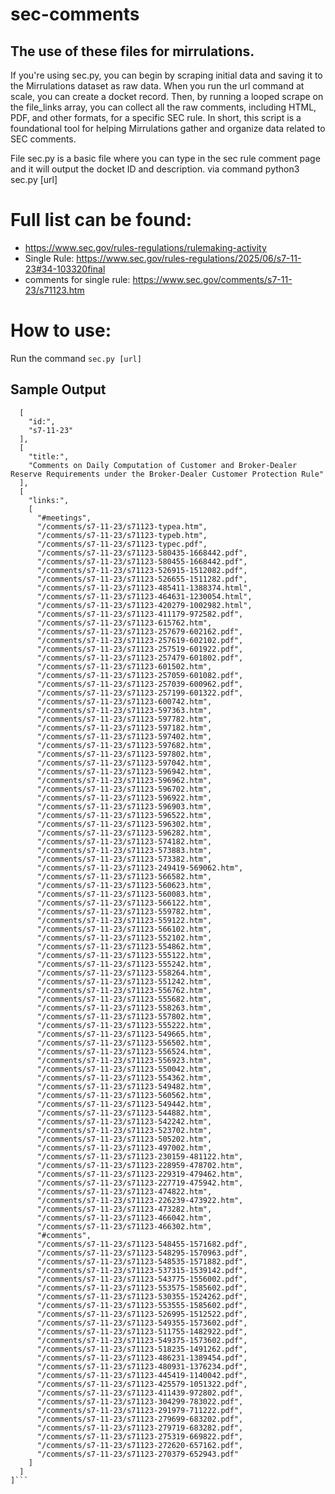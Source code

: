 # sec-comments

## The use of these files for mirrulations.

If you're using sec.py, you can begin by scraping initial data and saving it to the Mirrulations dataset as raw data. When you run the url command at scale, you can create a docket record. Then, by running a looped scrape on the file_links array, you can collect all the raw comments, including HTML, PDF, and other formats, for a specific SEC rule. In short, this script is a foundational tool for helping Mirrulations gather and organize data related to SEC comments.

File sec.py is a basic file where you can type in the sec rule comment page and it will output the docket ID and description. via command python3 sec.py [url]

# Full list can be found: 
- https://www.sec.gov/rules-regulations/rulemaking-activity
- Single Rule: https://www.sec.gov/rules-regulations/2025/06/s7-11-23#34-103320final
- comments for single rule: https://www.sec.gov/comments/s7-11-23/s71123.htm

# How to use:
Run the command `sec.py [url]`


## Sample Output
```[
  [
    "id:",
    "s7-11-23"
  ],
  [
    "title:",
    "Comments on Daily Computation of Customer and Broker-Dealer Reserve Requirements under the Broker-Dealer Customer Protection Rule"
  ],
  [
    "links:",
    [
      "#meetings",
      "/comments/s7-11-23/s71123-typea.htm",
      "/comments/s7-11-23/s71123-typeb.htm",
      "/comments/s7-11-23/s71123-typec.pdf",
      "/comments/s7-11-23/s71123-580435-1668442.pdf",
      "/comments/s7-11-23/s71123-580455-1668442.pdf",
      "/comments/s7-11-23/s71123-526915-1512082.pdf",
      "/comments/s7-11-23/s71123-526655-1511282.pdf",
      "/comments/s7-11-23/s71123-485411-1388374.html",
      "/comments/s7-11-23/s71123-464631-1230054.html",
      "/comments/s7-11-23/s71123-420279-1002982.html",
      "/comments/s7-11-23/s71123-411179-972582.pdf",
      "/comments/s7-11-23/s71123-615762.htm",
      "/comments/s7-11-23/s71123-257679-602162.pdf",
      "/comments/s7-11-23/s71123-257619-602102.pdf",
      "/comments/s7-11-23/s71123-257519-601922.pdf",
      "/comments/s7-11-23/s71123-257479-601802.pdf",
      "/comments/s7-11-23/s71123-601502.htm",
      "/comments/s7-11-23/s71123-257059-601082.pdf",
      "/comments/s7-11-23/s71123-257039-600962.pdf",
      "/comments/s7-11-23/s71123-257199-601322.pdf",
      "/comments/s7-11-23/s71123-600742.htm",
      "/comments/s7-11-23/s71123-597363.htm",
      "/comments/s7-11-23/s71123-597782.htm",
      "/comments/s7-11-23/s71123-597182.htm",
      "/comments/s7-11-23/s71123-597402.htm",
      "/comments/s7-11-23/s71123-597682.htm",
      "/comments/s7-11-23/s71123-597802.htm",
      "/comments/s7-11-23/s71123-597042.htm",
      "/comments/s7-11-23/s71123-596942.htm",
      "/comments/s7-11-23/s71123-596962.htm",
      "/comments/s7-11-23/s71123-596702.htm",
      "/comments/s7-11-23/s71123-596922.htm",
      "/comments/s7-11-23/s71123-596903.htm",
      "/comments/s7-11-23/s71123-596522.htm",
      "/comments/s7-11-23/s71123-596302.htm",
      "/comments/s7-11-23/s71123-596282.htm",
      "/comments/s7-11-23/s71123-574182.htm",
      "/comments/s7-11-23/s71123-573883.htm",
      "/comments/s7-11-23/s71123-573382.htm",
      "/comments/s7-11-23/s71123-249419-569062.htm",
      "/comments/s7-11-23/s71123-566582.htm",
      "/comments/s7-11-23/s71123-560623.htm",
      "/comments/s7-11-23/s71123-560083.htm",
      "/comments/s7-11-23/s71123-566122.htm",
      "/comments/s7-11-23/s71123-559782.htm",
      "/comments/s7-11-23/s71123-559122.htm",
      "/comments/s7-11-23/s71123-566102.htm",
      "/comments/s7-11-23/s71123-552102.htm",
      "/comments/s7-11-23/s71123-554862.htm",
      "/comments/s7-11-23/s71123-555122.htm",
      "/comments/s7-11-23/s71123-555242.htm",
      "/comments/s7-11-23/s71123-558264.htm",
      "/comments/s7-11-23/s71123-551242.htm",
      "/comments/s7-11-23/s71123-556762.htm",
      "/comments/s7-11-23/s71123-555682.htm",
      "/comments/s7-11-23/s71123-558263.htm",
      "/comments/s7-11-23/s71123-557802.htm",
      "/comments/s7-11-23/s71123-555222.htm",
      "/comments/s7-11-23/s71123-549665.htm",
      "/comments/s7-11-23/s71123-556502.htm",
      "/comments/s7-11-23/s71123-556524.htm",
      "/comments/s7-11-23/s71123-556923.htm",
      "/comments/s7-11-23/s71123-550042.htm",
      "/comments/s7-11-23/s71123-554362.htm",
      "/comments/s7-11-23/s71123-549482.htm",
      "/comments/s7-11-23/s71123-560562.htm",
      "/comments/s7-11-23/s71123-549442.htm",
      "/comments/s7-11-23/s71123-544882.htm",
      "/comments/s7-11-23/s71123-542242.htm",
      "/comments/s7-11-23/s71123-523702.htm",
      "/comments/s7-11-23/s71123-505202.htm",
      "/comments/s7-11-23/s71123-497002.htm",
      "/comments/s7-11-23/s71123-230159-481122.htm",
      "/comments/s7-11-23/s71123-228959-478702.htm",
      "/comments/s7-11-23/s71123-229319-479462.htm",
      "/comments/s7-11-23/s71123-227719-475942.htm",
      "/comments/s7-11-23/s71123-474822.htm",
      "/comments/s7-11-23/s71123-226239-473922.htm",
      "/comments/s7-11-23/s71123-473282.htm",
      "/comments/s7-11-23/s71123-466042.htm",
      "/comments/s7-11-23/s71123-466302.htm",
      "#comments",
      "/comments/s7-11-23/s71123-548455-1571682.pdf",
      "/comments/s7-11-23/s71123-548295-1570963.pdf",
      "/comments/s7-11-23/s71123-548535-1571882.pdf",
      "/comments/s7-11-23/s71123-537315-1539142.pdf",
      "/comments/s7-11-23/s71123-543775-1556002.pdf",
      "/comments/s7-11-23/s71123-553575-1585602.pdf",
      "/comments/s7-11-23/s71123-530355-1524262.pdf",
      "/comments/s7-11-23/s71123-553555-1585602.pdf",
      "/comments/s7-11-23/s71123-526995-1512522.pdf",
      "/comments/s7-11-23/s71123-549355-1573602.pdf",
      "/comments/s7-11-23/s71123-511755-1482922.pdf",
      "/comments/s7-11-23/s71123-549375-1573602.pdf",
      "/comments/s7-11-23/s71123-518235-1491262.pdf",
      "/comments/s7-11-23/s71123-486231-1389454.pdf",
      "/comments/s7-11-23/s71123-480931-1376234.pdf",
      "/comments/s7-11-23/s71123-445419-1140042.pdf",
      "/comments/s7-11-23/s71123-425579-1051322.pdf",
      "/comments/s7-11-23/s71123-411439-972802.pdf",
      "/comments/s7-11-23/s71123-304299-783022.pdf",
      "/comments/s7-11-23/s71123-291979-711222.pdf",
      "/comments/s7-11-23/s71123-279699-683202.pdf",
      "/comments/s7-11-23/s71123-279719-683282.pdf",
      "/comments/s7-11-23/s71123-275319-669822.pdf",
      "/comments/s7-11-23/s71123-272620-657162.pdf",
      "/comments/s7-11-23/s71123-270379-652943.pdf"
    ]
  ]
]```
